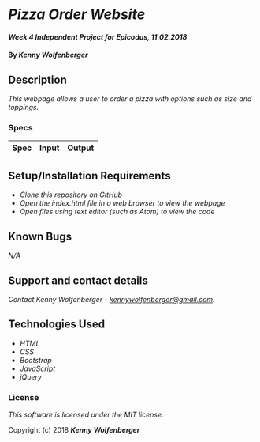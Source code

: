 # _Pizza Order Website_

#### _Week 4 Independent Project for Epicodus, 11.02.2018_

#### By _**Kenny Wolfenberger**_

## Description

_This webpage allows a user to order a pizza with options such as size and toppings._

### Specs
| Spec | Input | Output |
| :-------------     | :------------- | :------------- |



## Setup/Installation Requirements

* _Clone this repository on GitHub_
* _Open the index.html file in a web browser to view the webpage_
* _Open files using text editor (such as Atom) to view the code_

## Known Bugs

_N/A_

## Support and contact details

_Contact Kenny Wolfenberger - kennywolfenberger@gmail.com._

## Technologies Used

* _HTML_
* _CSS_
* _Bootstrap_
* _JavaScript_
* _jQuery_

### License

*This software is licensed under the MIT license.*

Copyright (c) 2018 **_Kenny Wolfenberger_**
